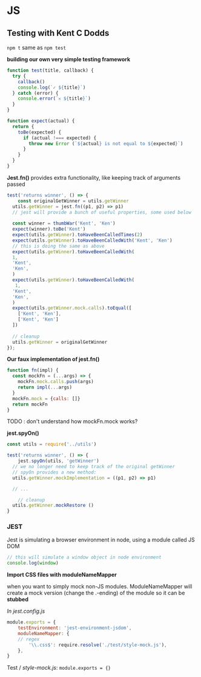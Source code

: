 # JS

## Testing with Kent C Dodds

`npm t`
same as `npm test`



**building our own very simple testing framework**

```js
function test(title, callback) {
  try {
    callback()
    console.log(`✓ ${title}`)
  } catch (error) {
    console.error(`𐄂 ${title}`)
  }
}

function expect(actual) {
  return {
    toBe(expected) {
      if (actual !=== expected) {
        throw new Error (`${actual} is not equal to ${expected}`)
      }
    }
  }
}

```




**Jest.fn()**
provides extra functionality, like keeping track of arguments passed

```js
test('returns winner', () => {
	const originalGetWinner = utils.getWinner
  utils.getWinner = jest.fn((p1, p2) => p1)
  // jest will provide a bunch of useful properties, some used below
  
  const winner = thumbWar('Kent', 'Ken')
  expect(winner).toBe('Kent')
  expect(utils.getWinner).toHaveBeenCalledTimes(2)
  expect(utils.getWinner).toHaveBeenCalledWith('Kent', 'Ken')
  // this is doing the same as above
  expect(utils.getWinner).toHaveBeenCalledWith(
  1,
  'Kent', 
  'Ken',
  )
  expect(utils.getWinner).toHaveBeenCalledWith(
   1,
  'Kent', 
  'Ken',
  )
  expect(utils.getWinner.mock.calls).toEqual([
    ['Kent', 'Ken'],
    ['Kent', 'Ken']
  ])
  
  // cleanup
  utils.getWinner = originalGetWinner
});
```



**Our faux implementation of jest.fn()**

```js
function fn(impl) {
  const mockFn = (...args) => {
    mockFn.mock.calls.push(args)
    return impl(...args)
  }
  mockFn.mock = {calls: []}
  return mockFn
}
```

TODO : don't understand how mockFn.mock works? 



**jest.spyOn()**

```js
const utils = require('../utils')

test('returns winner', () => {
	jest.spyOn(utils, 'getWinner')
  // we no longer need to keep track of the original getWinner
  // spyOn provides a new method:
  utils.getWinner.mockImplementation = ((p1, p2) => p1)

  // ...

	// cleanup
  utils.getWinner.mockRestore ()
}
```



### JEST

Jest is simulating a browser environment in node, using a module called JS DOM

```js
// this will simulate a window object in node environment
console.log(window)
```



**Import CSS files with moduleNameMapper**

when you want to simply mock non-JS modules. ModuleNameMapper will create a mock version (change the .-ending) of the module so it can be **stubbed**



*In jest.config.js*

```javascript
module.exports = {
	testEnvironment: 'jest-environment-jsdom',
	moduleNameMapper: {
    // regex
		'\\.css$': require.resolve('./test/style-mock.js'),
	},
}
```

Test / *style-mock.js*:
`module.exports = {}`

